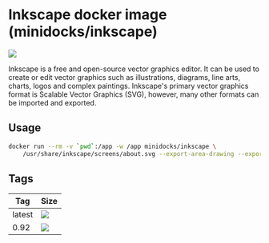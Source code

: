 Inkscape docker image (minidocks/inkscape)
==========================================

![](https://upload.wikimedia.org/wikipedia/commons/thumb/0/0d/Inkscape_Logo.svg/100px-Inkscape_Logo.svg.png)

Inkscape is a free and open-source vector graphics editor. It can be used to create 
or edit vector graphics such as illustrations, diagrams, line arts, charts, logos and complex paintings.
Inkscape's primary vector graphics format is Scalable Vector Graphics (SVG), however, many other formats can be imported and exported.

Usage
-----

```bash
docker run --rm -v `pwd`:/app -w /app minidocks/inkscape \
    /usr/share/inkscape/screens/about.svg --export-area-drawing --export-pdf=about.pdf
```

Tags
----

 Tag    | Size
 ---    | ----
 latest | [![](https://images.microbadger.com/badges/image/minidocks/inkscape.svg)](https://microbadger.com/images/minidocks/inkscape)
 0.92   | [![](https://images.microbadger.com/badges/image/minidocks/inkscape:0.92.svg)](https://microbadger.com/images/minidocks/inkscape:0.92)
